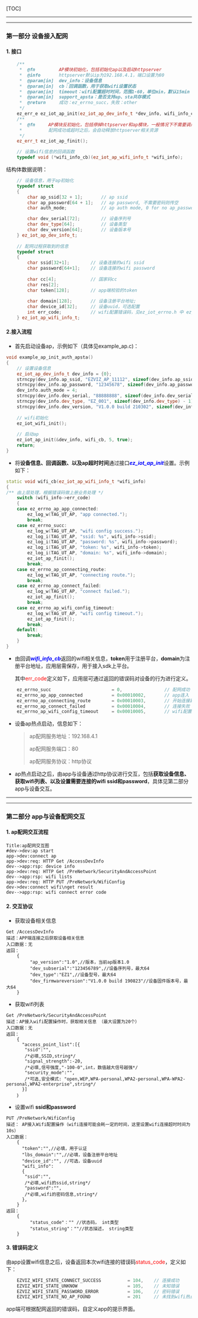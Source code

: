 [TOC]

---

---

### 第一部分 设备接入配网

#### 1. 接口

```c++
    /**
     *  @fn         AP模块初始化，包括初始化ap以及启动httpserver
     *  @info       httpserver默认ip为192.168.4.1，端口设置为80
     *  @param[in]  dev_info：设备信息
     *  @param[in]  cb：回调函数，用于获取wifi设置状态
     *  @param[in]  timeout：wifi配置超时时间，范围1-60，单位min，默认15min
     *  @param[in]  support_apsta：是否支持ap、sta共存模式
     *  @return     成功：ez_errno_succ，失败：other
     */
    ez_err_e ez_iot_ap_init(ez_iot_ap_dev_info_t *dev_info, wifi_info_cb cb, int timeout, bool support_apsta);
    /**
     *  @fn     AP模块反初始化，包括停掉httpserver和ap模块，一般情况下不需要调用
     *          配网成功或超时之后，会自动释放httpserver相关资源
     */
    ez_err_t ez_iot_ap_finit();
```

```c++
    // 设置wifi信息的回调函数
    typedef void (*wifi_info_cb)(ez_iot_ap_wifi_info_t *wifi_info);
```

结构体数据说明：

```c++
    // 设备信息，用于ap初始化
    typedef struct
    {
        char ap_ssid[32 + 1];       // ap ssid
        char ap_password[64 + 1];   // ap password, 不需要密码则传空
        char auth_mode;             // ap auth mode, 0 for no ap_password 

        char dev_serial[72];        // 设备序列号
        char dev_type[64];          // 设备类型
        char dev_version[64];       // 设备版本号
    } ez_iot_ap_dev_info_t;
    
    // 配网过程获取到的信息
    typedef struct
    {
        char ssid[32+1];        // 设备连接的wifi ssid
        char password[64+1];    // 设备连接的wifi password
        
        char cc[4];             // 国家码cc
        char res[2];
        char token[128];        // app端校验的token
    
        char domain[128];       // 设备注册平台地址;
        char device_id[32];     // 设备uuid，可选配置
        int err_code;           // wifi配置错误码，见ez_iot_errno.h 中 ez_errno_ap_XXXX错误码定义
    } ez_iot_ap_wifi_info_t;
```

#### 2.接入流程

- 首先启动设备ap，示例如下（具体见example_ap.c)：

```c++
void example_ap_init_auth_apsta()
{
    // 设置设备信息
    ez_iot_ap_dev_info_t dev_info = {0};
    strncpy(dev_info.ap_ssid, "EZVIZ_AP_11112", sizeof(dev_info.ap_ssid) - 1);
    strncpy(dev_info.ap_password, "12345678", sizeof(dev_info.ap_password) - 1);
    dev_info.auth_mode = 4;
    strncpy(dev_info.dev_serial, "88888888", sizeof(dev_info.dev_serial) - 1);
    strncpy(dev_info.dev_type, "EZ_001", sizeof(dev_info.dev_type) - 1);
    strncpy(dev_info.dev_version, "V1.0.0 build 210302", sizeof(dev_info.dev_version) - 1);
    
    // wifi初始化
    ez_iot_wifi_init();
    
    // 启动ap
    ez_iot_ap_init(&dev_info, wifi_cb, 5, true);
    return;
}
```

- 将**设备信息、回调函数、以及ap超时时间**通过接口<font color="blue">***ez_iot_ap_init***</font>设置。示例如下：

```c++
static void wifi_cb(ez_iot_ap_wifi_info_t *wifi_info)
{
/** 由上层处理，根据错误码做上册业务处理 */
    switch (wifi_info->err_code)
    {
    case ez_errno_ap_app_connected:
        ez_log_w(TAG_UT_AP, "app connected.");
        break;
    case ez_errno_succ:
        ez_log_w(TAG_UT_AP, "wifi config success.");
        ez_log_i(TAG_UT_AP, "ssid: %s", wifi_info->ssid);
        ez_log_i(TAG_UT_AP, "password: %s", wifi_info->password);
        ez_log_i(TAG_UT_AP, "token: %s", wifi_info->token);
        ez_log_i(TAG_UT_AP, "domain: %s", wifi_info->domain);
        ez_iot_ap_finit();
        break;
    case ez_errno_ap_connecting_route:
        ez_log_w(TAG_UT_AP, "connecting route.");
        break;
    case ez_errno_ap_connect_failed:
        ez_log_w(TAG_UT_AP, "connect failed.");
		ez_iot_ap_finit();
        break;
    case ez_errno_ap_wifi_config_timeout:
        ez_log_w(TAG_UT_AP, "wifi config timeout.");
        ez_iot_ap_finit();
        break;
    default:
        break;
    }
}
```

- 由回调<font color="blue">***wifi_info_cb***</font>返回的wifi相关信息，**token**用于注册平台，**domain**为注册平台地址，应用层需保存，用于接入sdk上平台。

  其中<font color="red">err_code</font>定义如下，应用层可通过返回的错误码对设备的行为进行定义。

```c++
    ez_errno_succ						= 0,				// 配网成功
	ez_errno_ap_app_connected           = 0x00010002,       // app连入
    ez_errno_ap_connecting_route        = 0x00010003,       // 开始连接路由
    ez_errno_ap_connect_failed          = 0x00010004,       // 连接失败
    ez_errno_ap_wifi_config_timeout     = 0x00010005,       // wifi配置超时
```

- 设备ap热点启动，信息如下：
  > ap配网服务地址：192.168.4.1
  >
  > ap配网服务端口：80
  >
  > ap配网服务协议：http协议
  
- ap热点启动之后，由app与设备通过http协议进行交互，包括**获取设备信息、获取wifi列表、以及设置需要连接的wifi ssid和password**，具体见第二部分app与设备交互。

---

---

### 第二部分 app与设备配网交互

#### 1. ap配网交互流程

```sequence
Title:ap配网交互图
#dev->dev:ap start
app->dev:connect ap
app->dev:req: HTTP Get /AccessDevInfo
dev-->app:rsp: device info
app->dev:req: HTTP Get /PreNetwork/SecurityAndAccessPoint
dev-->app:rsp: wifi lists
app->dev:req: HTTP PUT /PreNetwork/WifiConfig
dev->dev:connect wifi\nget result
dev-->app:rsp: wifi connect error code
```

#### 2. 交互协议

- 获取设备相关信息

```http
Get /AccessDevInfo
描述：APP端连接之后获取设备相关信息 
入口数据：无 
返回：
    {
         "ap_version":"1.0",//版本，当前ap版本1.0
         "dev_subserial":"123456789",//设备序列号，最大64
         "dev_type":"EZ1",//设备型号，最大64
         "dev_firmwareversion":"V1.0.0 build 190823"//设备固件版本号，最大64
    }
```

- 获取wifi列表

```http
Get /PreNetwork/SecurityAndAccessPoint
描述：AP接入wifi配置操作时，获取相关信息 （最大设置为20个）
入口数据：无 
返回：
	{
      "access_point_list":[{
       "ssid":"",
       /*必填,SSID,string*/
       "signal_strength":-20,
       /*必填,信号强度,"-100-0",int，数值越大信号越强*/
       "security_mode":"",
       /*可选,安全模式: "open,WEP,WPA-personal,WPA2-personal,WPA-WPA2-personal,WPA2-enterprise",string*/
      }]
    ｝
```

- 设置wifi **ssid和password**

```http
PUT /PreNetwork/WifiConfig
描述： AP接入Wifi配置操作（wifi连接可能会耗一定的时间，这里设置wifi连接超时时间为10s） 
入口数据：
	{
      "token":"",//必填，用于认证
      "lbs_domain":"",//必填，设备注册平台地址
      "device_id":"", //可选，设备uuid
      "wifi_info":
      {
       "ssid":"",
       /*必填,wifi的ssid,string*/
       "password":"",
       /*必填,wifi的密码信息,string*/
      },
    }
返回：
	{
         "status_code"："" //状态码， int类型
         "status_string"：""//状态描述， string类型
    }
```

#### 3. 错误码定义

由app设置wifi信息之后，设备返回本次wifi连接的错误码<font color="red">status_code</font>，定义如下：

```c++
    EZVIZ_WIFI_STATE_CONNECT_SUCCESS          = 104,    // 连接成功
    EZVIZ_WIFI_STATE_UNKNOW                   = 105,    // 未知错误
    EZVIZ_WIFI_STATE_PASSWORD_ERROR           = 106,    // 密码错误
    EZVIZ_WIFI_STATE_NO_AP_FOUND              = 201     // 未找到wifi热点
```

app端可根据配网返回的错误码，自定义app的提示界面。

